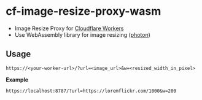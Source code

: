 # cf-image-resize-proxy-wasm

- Image Resize Proxy for [Cloudflare Workers](https://workers.cloudflare.com/)
- Use WebAssembly library for image resizing ([photon](https://silvia-odwyer.github.io/photon/))

## Usage

```
https://<your-worker-url>/?url=<image_url>&w=<resized_width_in_pixel>
```

**Example**

```
https://localhost:8787/?url=https://loremflickr.com/1000&w=200
```
